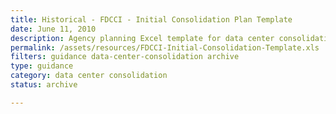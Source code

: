 ```yaml
---
title: Historical - FDCCI - Initial Consolidation Plan Template
date: June 11, 2010
description: Agency planning Excel template for data center consolidation.
permalink: /assets/resources/FDCCI-Initial-Consolidation-Template.xls
filters: guidance data-center-consolidation archive
type: guidance
category: data center consolidation
status: archive

---
```

